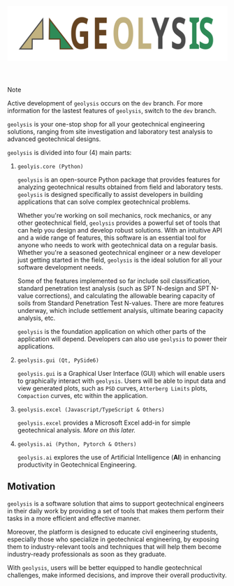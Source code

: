 <h1 align="center">
<img src="./docs/source/_static/branding/geolysislogo.svg"
 alt="geolysislogo">
</h1><br>

> [!NOTE]
> Active development of `geolysis` occurs on the `dev` branch. For more
> information for the lastest features of `geolysis`, switch to the
> `dev` branch.

`geolysis` is your one-stop shop for all your geotechnical engineering
solutions, ranging from site investigation and laboratory test analysis
to advanced geotechnical designs.

`geolysis` is divided into four (4) main parts:

1. `geolyis.core (Python)`

   `geolysis` is an open-source Python package that provides features for
   analyzing geotechnical results obtained from field and laboratory tests.
   `geolysis` is designed specifically to assist developers in building
   applications that can solve complex geotechnical problems.

   Whether you're working on soil mechanics, rock mechanics, or any other
   geotechnical field, `geolysis` provides a powerful set of tools that can
   help you design and develop robust solutions. With an intuitive API and a
   wide range of features, this software is an essential tool for anyone who
   needs to work with geotechnical data on a regular basis. Whether you're a
   seasoned geotechnical engineer or a new developer just getting started in the
   field, `geolysis` is the ideal solution for all your software
   development needs.

   Some of the features implemented so far include soil classification, standard
   penetration test analysis (such as SPT N-design and SPT N-value corrections),
   and calculating the allowable bearing capacity of soils from Standard
   Penetration Test N-values. There are more features underway, which include
   settlement analysis, ultimate bearing capacity analysis, etc.

   `geolysis` is the foundation application on which other parts of the
   application will depend. Developers can also use `geolysis` to power
   their applications.

1. `geolysis.gui (Qt, PySide6)`

   `geolysis.gui` is a Graphical User Interface (GUI) which will enable users to
   graphically interact with `geolysis`. Users will be able to input data and
   view generated plots, such as `PSD` curves, `Atterberg Limits` plots,
   `Compaction` curves, etc within the application.

1. `geolysis.excel (Javascript/TypeScript & Others)`

   `geolysis.excel` provides a Microsoft Excel add-in for simple geotechnical
   analysis. _More on this later._

1. `geolysis.ai (Python, Pytorch & Others)`

   `geolysis.ai` explores the use of Artificial Intelligence (**AI**) in
   enhancing productivity in Geotechnical Engineering.

## Motivation

`geolysis` is a software solution that aims to support geotechnical engineers in
their daily work by providing a set of tools that makes them perform their tasks
in a more efficient and effective manner.

Moreover, the platform is designed to educate civil engineering students,
especially those who specialize in geotechnical engineering, by exposing them to
industry-relevant tools and techniques that will help them become industry-ready
professionals as soon as they graduate.

With `geolysis`, users will be better equipped to handle geotechnical
challenges, make informed decisions, and improve their overall productivity.

<!-- See the [Quick start section] of the docs for more examples. -->
